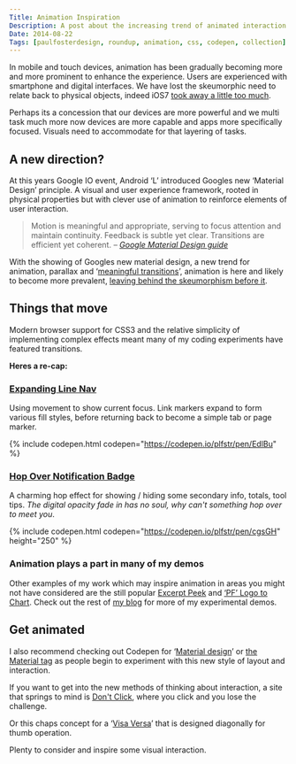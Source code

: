 ```yaml
---
Title: Animation Inspiration
Description: A post about the increasing trend of animated interaction in apps and roundup of some of Pauls demo work featuring animation and transitions. 
Date: 2014-08-22
Tags: [paulfosterdesign, roundup, animation, css, codepen, collection]
---
```

In mobile and touch devices, animation has been gradually becoming more and more prominent to enhance the experience. Users are experienced with smartphone and digital interfaces. We have lost the skeumorphic need to relate back to physical objects, indeed iOS7 [took away a little too much](https://medium.com/coding-design/confusion-with-ios7-1s-new-keyboard-b9fbc46a0e3c). 

Perhaps its a concession that our devices are more powerful and we multi task much more now devices are more capable and apps more specifically focused. Visuals need to accommodate for that layering of tasks.

## A new direction?

At this years Google IO event, Android ‘L’ introduced Googles new ‘Material Design’ principle. A visual and user experience framework, rooted in physical properties but with clever use of animation to reinforce elements of user interaction.

>	Motion is meaningful and appropriate, serving to focus attention and maintain continuity. Feedback is subtle yet clear. Transitions are efficient yet coherent. _&ndash; [Google Material Design guide](http://www.google.com/design/spec/material-design/introduction.html#introduction-principles)_

With the showing of Googles new material design, a new trend for animation, parallax and ‘[meaningful transitions](http://www.google.com/design/spec/animation/meaningful-transitions.html#meaningful-transitions-visual-continuity)’, animation is here and likely to become more prevalent, [leaving behind the skeumorphism before it](http://www.dezeen.com/2014/07/26/alex-wiltshire-google-material-design-end-of-skeumorphism/).

## Things that move

Modern browser support for CSS3 and the relative simplicity of implementing complex effects meant many of my coding experiments have featured transitions. 

**Heres a re-cap:**

### [Expanding Line Nav](/blog/expanding-line-navigation/)

Using movement to show current focus. Link markers expand to form various fill styles, before returning back to become a simple tab or page marker.

{% include codepen.html codepen="https://codepen.io/plfstr/pen/EdlBu" %}

### [Hop Over Notification Badge](/blog/hop-over-navigation/) 

A charming hop effect for showing / hiding some secondary info, totals, tool tips. _The digital opacity fade in has no soul, why can't something hop over to meet you_.

{% include codepen.html codepen="https://codepen.io/plfstr/pen/cgsGH" height="250" %}

### Animation plays a part in many of my demos

Other examples of my work which may inspire animation in areas you might not have considered are the still popular [Excerpt Peek](/blog/excerpt-peek/) and [‘PF’ Logo to Chart](/blog/pf-logo-chart/). Check out the rest of [my blog](/blog/) for more of my experimental demos.

## Get animated

I also recommend checking out Codepen for ‘[Material design](https://codepen.io/search?q=material&limit=all&depth=everything&show_forks=false)’ or [the Material tag](https://codepen.io/tag/material/) as people begin to experiment with this new style of layout and interaction.

If you want to get into the new methods of thinking about interaction, a site that springs to mind is [Don't Click](http://www.dontclick.it/), where you click and you lose the challenge.

Or this chaps concept for a ‘[Visa Versa](https://www.behance.net/gallery/VICE-VERSA-diagonal-UI-optimized-for-a-single-hand-IX/12419409)’ that is designed diagonally for thumb operation.

Plenty to consider and inspire some visual interaction.